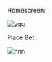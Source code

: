Homescreen:

![ygg](https://github.com/souravmaji1/bet/assets/87080195/0742c4fe-6273-4bb1-ab2d-6ed54839bbd8)


Place Bet :


![nnn](https://github.com/souravmaji1/bet/assets/87080195/4b3841af-fee1-4e28-9b7f-8f3c2b2e4165)
